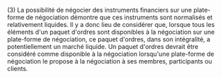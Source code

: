 (3) La possibilité de négocier des instruments financiers sur une plate-forme de négociation démontre que ces instruments sont normalisés et relativement liquides. Il y a donc lieu de considérer que, lorsque tous les éléments d'un paquet d'ordres sont disponibles à la négociation sur une plate-forme de négociation, ce paquet d'ordres, dans son intégralité, a potentiellement un marché liquide. Un paquet d'ordres devrait être considéré comme disponible à la négociation lorsqu'une plate-forme de négociation le propose à la négociation à ses membres, participants ou clients.